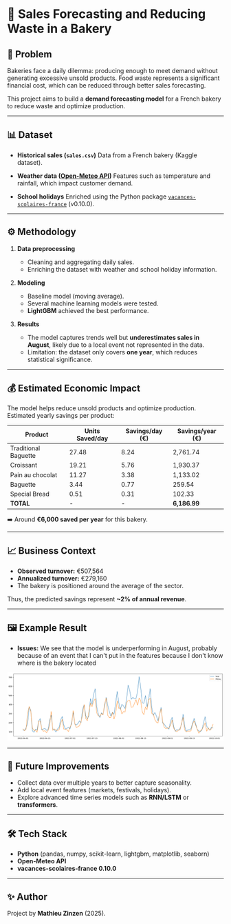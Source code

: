 # 🍞 Sales Forecasting and Reducing Waste in a Bakery

## 📌 Problem
Bakeries face a daily dilemma: producing enough to meet demand without generating excessive unsold products.
Food waste represents a significant financial cost, which can be reduced through better sales forecasting.

This project aims to build a **demand forecasting model** for a French bakery to reduce waste and optimize production.

---

## 📊 Dataset
- **Historical sales (`sales.csv`)**
  Data from a French bakery (Kaggle dataset).

- **Weather data ([Open-Meteo API](https://open-meteo.com/))**
  Features such as temperature and rainfall, which impact customer demand.

- **School holidays**
  Enriched using the Python package [`vacances-scolaires-france`](https://pypi.org/project/vacances-scolaires-france/) (v0.10.0).

---

## ⚙️ Methodology
1. **Data preprocessing**
   - Cleaning and aggregating daily sales.
   - Enriching the dataset with weather and school holiday information.

2. **Modeling**
   - Baseline model (moving average).
   - Several machine learning models were tested.
   - **LightGBM** achieved the best performance.

3. **Results**
   - The model captures trends well but **underestimates sales in August**, likely due to a local event not represented in the data.
   - Limitation: the dataset only covers **one year**, which reduces statistical significance.

---

## 💰 Estimated Economic Impact
The model helps reduce unsold products and optimize production.
Estimated yearly savings per product:

| Product              | Units Saved/day | Savings/day (€) | Savings/year (€) |
|----------------------|-----------------|-----------------|------------------|
| Traditional Baguette | 27.48           | 8.24            | 2,761.74         |
| Croissant            | 19.21           | 5.76            | 1,930.37         |
| Pain au chocolat     | 11.27           | 3.38            | 1,133.02         |
| Baguette             | 3.44            | 0.77            | 259.54           |
| Special Bread        | 0.51            | 0.31            | 102.33           |
| **TOTAL**            | -               | -               | **6,186.99**     |

➡️ Around **€6,000 saved per year** for this bakery.

---

## 📈 Business Context
- **Observed turnover:** €507,564
- **Annualized turnover:** €279,160
- The bakery is positioned around the average of the sector.

Thus, the predicted savings represent **~2% of annual revenue**.

---

## 🖼️ Example Result
- **Issues:** We see that the model is underperforming in August, probably because of an event that I can't put in the features because I don't know where is the bakery located

![Model performance](./assets/performance_du_model.png)

---

## 🚀 Future Improvements
- Collect data over multiple years to better capture seasonality.
- Add local event features (markets, festivals, holidays).
- Explore advanced time series models such as **RNN/LSTM** or **transformers**.

---

## 🛠️ Tech Stack
- **Python** (pandas, numpy, scikit-learn, lightgbm, matplotlib, seaborn)
- **Open-Meteo API**
- **vacances-scolaires-france 0.10.0**


---

## ✨ Author
Project by **Mathieu Zinzen** (2025).
